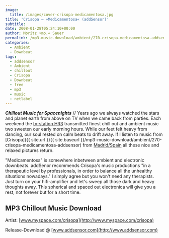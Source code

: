 ```yaml
---
image:
  title: /images/cover-crisopa-medicamentosa.jpg
title: 'Crisopa – »Medicamentosa« (addSensor)'
subtitle: 
date: 2008-01-28T05:24:10+00:00
author: Moritz »mo.« Sauer
permalink: /mp3-music-download/ambient/270-crisopa-medicamentosa-addsensor
categories:
  - Ambient
  - Downbeat
tags:
  - addsensor
  - Ambient
  - chillout
  - Crisopa
  - Downbeat
  - free
  - mp3
  - music
  - netlabel
---
```

***Chillout Music for Spacenights*** // Years ago we always watched the stars and planet earth from above on TV when we came back from parties. Each weekend the [tv-station HR3](http://www.br-online.de/wissen-bildung/spacenight/) transmitted finest chill out and ambient music two sweeten our early morning hours. While our feet felt heavy from dancing, our soul rested on calm beats to drift away. If I listen to music from [Crisopa]({{ site.url }}{{ site.baseurl }}/mp3-music-download/ambient/270-crisopa-medicamentosa-addsensor) from [Madrid/Spain](http://maps.google.de/maps?f=q&hl=de&geocode=&time=&date=&ttype=&q=Madrid%2FSpain&ie=UTF8&ll=40.446947,-3.691406&spn=47.599473,92.8125&z=4&iwloc=addr&om=0) all these nice and relaxed pictures return.<!--more-->

"Medicamentosa" is somewhere inbetween ambient and electronic downbeats. addSenor recommends Crisopa's music productions "in a therapeutic level by professionals, in order to balance all the unhealthy situations nowadays." I simply agree but you won't need any therapists. Just turn on your hifi-amplifier and let's sweep all those dark and heavy thoughts away. This spherical and spaced out electronica will give you a rest, not forever but for a short time.

## MP3 Chillout Music Download

Artist: [www.myspace.com/crisopa](http://www.myspace.com/crisopa)
  
Release-Download @ [www.addsensor.com](http://www.addsensor.com)